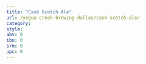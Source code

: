 ```yaml
---
title: "Cask Scotch Ale"
url: /yegua-creek-brewing-dallas/cask-scotch-ale/
category: 
style: 
abv: 0
ibu: 0
srm: 0
upc: 0
---
```


